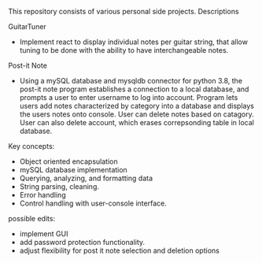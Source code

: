 This repository consists of various personal side projects.
Descriptions

GuitarTuner
  - Implement react to display individual notes per guitar string, that allow tuning to be done with the ability to have interchangeable notes.
  

Post-it Note
  - Using a mySQL database and mysqldb connector for python 3.8, the post-it note program establishes a connection to a local database, and prompts a user to enter username
  to log into account. Program lets users add notes characterized by category into a database and displays the users notes onto 
  console. User can delete notes based on catagory. User can also delete account, which erases correpsonding table in local database.
  
Key concepts:
  - Object oriented encapsulation
  - mySQL database implementation
  - Querying, analyzing, and formatting data 
  - String parsing, cleaning. 
  - Error handling
  - Control handling with user-console interface. 
  
possible edits: 
  - implement GUI
  - add password protection functionality. 
  - adjust flexibility for post it note selection and deletion options
